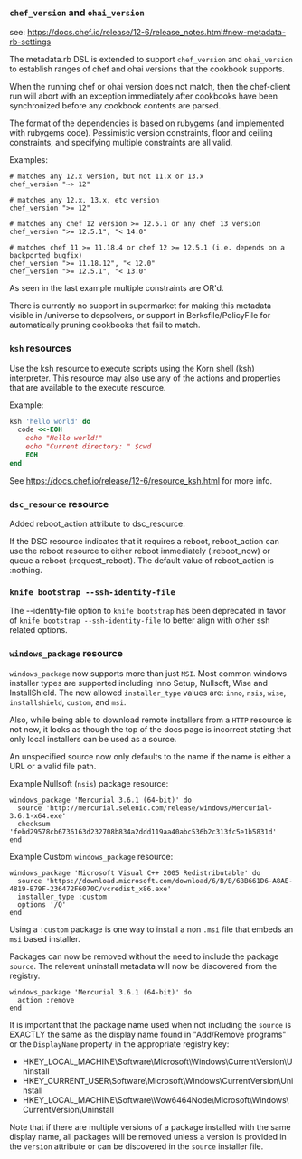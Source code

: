 <!---
This file is reset every time a new release is done. This file describes changes that have not yet been released.

Example Doc Change:
### Headline for the required change
Description of the required change.
-->

### `chef_version` and `ohai_version`

see: https://docs.chef.io/release/12-6/release_notes.html#new-metadata-rb-settings

The metadata.rb DSL is extended to support `chef_version` and `ohai_version` to establish ranges
of chef and ohai versions that the cookbook supports.

When the running chef or ohai version does not match, then the chef-client run will abort with an
exception immediately after cookbooks have been synchronized before any cookbook contents are
parsed.

The format of the dependencies is based on rubygems (and implemented with rubygems code).  Pessimistic
version constraints, floor and ceiling constraints, and specifying multiple constraints are all valid.

Examples:

```
# matches any 12.x version, but not 11.x or 13.x
chef_version "~> 12"
```

```
# matches any 12.x, 13.x, etc version
chef_version ">= 12"
```

```
# matches any chef 12 version >= 12.5.1 or any chef 13 version
chef_version ">= 12.5.1", "< 14.0"
```

```
# matches chef 11 >= 11.18.4 or chef 12 >= 12.5.1 (i.e. depends on a backported bugfix)
chef_version ">= 11.18.12", "< 12.0"
chef_version ">= 12.5.1", "< 13.0"
```

As seen in the last example multiple constraints are OR'd.

There is currently no support in supermarket for making this metadata visible in /universe to
depsolvers, or support in Berksfile/PolicyFile for automatically pruning cookbooks that fail
to match.

### `ksh` resources

Use the ksh resource to execute scripts using the Korn shell (ksh) interpreter.
This resource may also use any of the actions and properties that are available
to the execute resource.

Example:
```ruby
ksh 'hello world' do
  code <<-EOH
    echo "Hello world!"
    echo "Current directory: " $cwd
    EOH
end
```

See https://docs.chef.io/release/12-6/resource_ksh.html for more info.

### `dsc_resource` resource

Added reboot_action attribute to dsc_resource.

If the DSC resource indicates that it requires a reboot, reboot_action can use the reboot resource to
either reboot immediately (:reboot_now) or queue a reboot (:request_reboot).  The default value of reboot_action is :nothing.

### `knife bootstrap --ssh-identity-file`

The --identity-file option to `knife bootstrap` has been deprecated in favor of `knife bootstrap --ssh-identity-file`
to better align with other ssh related options.

### `windows_package` resource

`windows_package` now supports more than just `MSI`. Most common windows installer types are supported including Inno Setup, Nullsoft, Wise and InstallShield. The new allowed `installer_type` values are: `inno`, `nsis`, `wise`, `installshield`, `custom`, and `msi`.

Also, while being able to download remote installers from a `HTTP` resource is not new, it looks as though the top of the docs page is incorrect stating that only local installers can be used as a source.

An unspecified source now only defaults to the name if the name is either a URL or a valid file path.

Example Nullsoft (`nsis`) package resource:
```
windows_package 'Mercurial 3.6.1 (64-bit)' do
  source 'http://mercurial.selenic.com/release/windows/Mercurial-3.6.1-x64.exe'
  checksum 'febd29578cb6736163d232708b834a2ddd119aa40abc536b2c313fc5e1b5831d'
end
```

Example Custom `windows_package` resource:
```
windows_package 'Microsoft Visual C++ 2005 Redistributable' do
  source 'https://download.microsoft.com/download/6/B/B/6BB661D6-A8AE-4819-B79F-236472F6070C/vcredist_x86.exe'
  installer_type :custom
  options '/Q'
end
```
Using a `:custom` package is one way to install a non `.msi` file that embeds an `msi` based installer.

Packages can now be removed without the need to include the package `source`. The relevent uninstall metadata will now be discovered from the registry.
```
windows_package 'Mercurial 3.6.1 (64-bit)' do
  action :remove
end
```
It is important that the package name used when not including the `source` is EXACTLY the same as the display name found in "Add/Remove programs" or the `DisplayName` property in the appropriate registry key:
* HKEY_LOCAL_MACHINE\Software\Microsoft\Windows\CurrentVersion\Uninstall
* HKEY_CURRENT_USER\Software\Microsoft\Windows\CurrentVersion\Uninstall
* HKEY_LOCAL_MACHINE\Software\Wow6464Node\Microsoft\Windows\CurrentVersion\Uninstall

Note that if there are multiple versions of a package installed with the same display name, all packages will be removed unless a version is provided in the `version` attribute or can be discovered in the `source` installer file.
